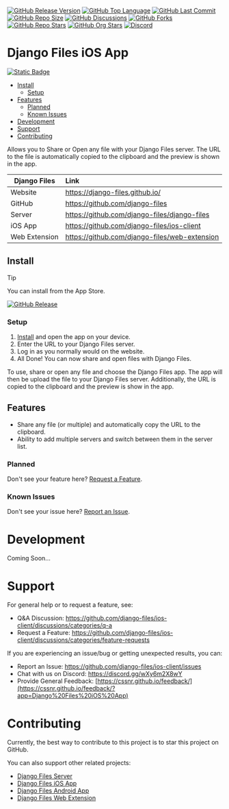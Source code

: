 [![GitHub Release Version](https://img.shields.io/github/v/release/django-files/ios-client?logo=github)](https://github.com/django-files/ios-client/releases/latest)
[![GitHub Top Language](https://img.shields.io/github/languages/top/django-files/ios-client?logo=htmx)](https://github.com/django-files/ios-client)
[![GitHub Last Commit](https://img.shields.io/github/last-commit/django-files/ios-client?logo=github&label=updated)](https://github.com/django-files/ios-client/graphs/commit-activity)
[![GitHub Repo Size](https://img.shields.io/github/repo-size/django-files/ios-client?logo=bookstack&logoColor=white&label=repo%20size)](https://github.com/django-files/ios-client)
[![GitHub Discussions](https://img.shields.io/github/discussions/django-files/ios-client)](https://github.com/django-files/ios-client/discussions)
[![GitHub Forks](https://img.shields.io/github/forks/django-files/ios-client?style=flat&logo=github)](https://github.com/django-files/ios-client/forks)
[![GitHub Repo Stars](https://img.shields.io/github/stars/django-files/ios-client?style=flat&logo=github)](https://github.com/django-files/ios-client/stargazers)
[![GitHub Org Stars](https://img.shields.io/github/stars/django-files?style=flat&logo=github&label=org%20stars)](https://django-files.github.io/)
[![Discord](https://img.shields.io/discord/899171661457293343?logo=discord&logoColor=white&label=discord&color=7289da)](https://discord.gg/wXy6m2X8wY)

# Django Files iOS App

[![Static Badge](https://img.shields.io/badge/Download%20on%20the%20App%20Store-black?style=for-the-badge&logo=apple)](https://github.com/django-files/ios-client/releases/latest)

- [Install](#Install)
  - [Setup](#Setup)
- [Features](#Features)
  - [Planned](#Planned)
  - [Known Issues](#Known-Issues)
- [Development](#Development)
- [Support](#Support)
- [Contributing](#Contributing)

Allows you to Share or Open any file with your Django Files server.
The URL to the file is automatically copied to the clipboard and the preview is shown in the app.

| Django&nbsp;Files | Link                                          |
| ----------------- | :-------------------------------------------- |
| Website           | https://django-files.github.io/               |
| GitHub            | https://github.com/django-files               |
| Server            | https://github.com/django-files/django-files  |
| iOS App           | https://github.com/django-files/ios-client    |
| Web Extension     | https://github.com/django-files/web-extension |

## Install

> [!TIP]  
> You can install from the App Store.
>
> [![GitHub Release](https://img.shields.io/github/v/release/django-files/ios-client?style=for-the-badge&logo=apple&label=Download%20on%20the%20App%20Store&labelColor=black)](https://github.com/django-files/ios-client/releases/latest)

### Setup

1. [Install](#Install) and open the app on your device.
2. Enter the URL to your Django Files server.
3. Log in as you normally would on the website.
4. All Done! You can now share and open files with Django Files.

To use, share or open any file and choose the Django Files app.
The app will then be upload the file to your Django Files server.
Additionally, the URL is copied to the clipboard and the preview is show in the app.

## Features

- Share any file (or multiple) and automatically copy the URL to the clipboard.
- Ability to add multiple servers and switch between them in the server list.

### Planned

Don't see your feature here? [Request a Feature](https://github.com/django-files/ios-client/discussions/categories/feature-requests).

### Known Issues

Don't see your issue here? [Report an Issue](https://github.com/django-files/ios-client/issues).

# Development

Coming Soon...

# Support

For general help or to request a feature, see:

- Q&A Discussion: https://github.com/django-files/ios-client/discussions/categories/q-a
- Request a Feature: https://github.com/django-files/ios-client/discussions/categories/feature-requests

If you are experiencing an issue/bug or getting unexpected results, you can:

- Report an Issue: https://github.com/django-files/ios-client/issues
- Chat with us on Discord: https://discord.gg/wXy6m2X8wY
- Provide General Feedback: [https://cssnr.github.io/feedback/](https://cssnr.github.io/feedback/?app=Django%20Files%20iOS%20App)

# Contributing

Currently, the best way to contribute to this project is to star this project on GitHub.

You can also support other related projects:

- [Django Files Server](https://github.com/django-files/django-files)
- [Django Files iOS App](https://github.com/django-files/ios-client)
- [Django Files Android App](https://github.com/django-files/android-client)
- [Django Files Web Extension](https://github.com/django-files/web-extension)
